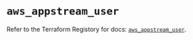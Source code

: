# `aws_appstream_user`

Refer to the Terraform Registory for docs: [`aws_appstream_user`](https://registry.terraform.io/providers/hashicorp/aws/4.64.0/docs/resources/appstream_user).
